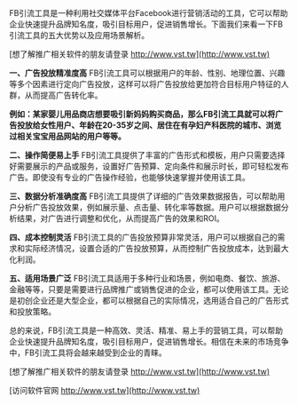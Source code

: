 FB引流工具是一种利用社交媒体平台Facebook进行营销活动的工具，它可以帮助企业快速提升品牌知名度，吸引目标用户，促进销售增长。下面我们来看一下FB引流工具的五大优势以及应用场景解析。

[想了解推广相关软件的朋友请登录 http://www.vst.tw](http://www.vst.tw)

**一、广告投放精准度高**
FB引流工具可以根据用户的年龄、性别、地理位置、兴趣等多个因素进行定向广告投放，这样可以将广告投放给更加符合目标用户特征的人群，从而提高广告转化率。

**例如：某家婴儿用品商店想要吸引新妈妈购买商品，那么FB引流工具就可以将广告投放给女性用户、年龄在20-35岁之间、居住在有孕妇产科医院的城市、浏览过相关宝宝用品网站的用户等等。**

**二、操作简便易上手**
FB引流工具提供了丰富的广告形式和模板，用户只需要选择好需要展示的产品或服务，设置好广告预算、定向条件和展示时长，即可轻松发布广告。即使没有专业的广告操作经验，也能够快速掌握并使用该工具。

**三、数据分析准确度高**
FB引流工具提供了详细的广告效果数据报告，可以帮助用户分析广告投放效果，例如展示量、点击量、转化率等数据。用户可以根据数据分析结果，对广告进行调整和优化，从而提高广告的效果和ROI。

**四、成本控制灵活**
FB引流工具的广告投放预算非常灵活，用户可以根据自己的需求和实际经济情况，设置合适的广告投放预算，从而控制广告投放成本，达到最大化利润。

**五、适用场景广泛**
FB引流工具适用于多种行业和场景，例如电商、餐饮、旅游、金融等等，只要是需要进行品牌推广或销售促进的企业，都可以使用该工具。无论是初创企业还是大型企业，都可以根据自己的实际情况，选用适合自己的广告形式和投放策略。

总的来说，FB引流工具是一种高效、灵活、精准、易上手的营销工具，可以帮助企业快速提升品牌知名度，吸引目标用户，促进销售增长。相信在未来的市场竞争中，FB引流工具将会越来越受到企业的青睐。

[想了解推广相关软件的朋友请登录 http://www.vst.tw](http://www.vst.tw)


[访问软件官网 http://www.vst.tw](http://www.vst.tw)
